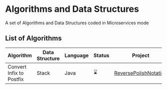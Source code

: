 # Algorithms and Data Structures
A set of Algorithms and Data Structures coded in Microservices mode

## List of Algorithms ##

Algorithm                  | Data Structure | Language      |  Status       | Project
-------------------------- | -------------- | ------------- | ------------- | -------------
Convert Infix to Postfix   | Stack          | Java          |  :hourglass:  | [ReversePolishNotation](https://github.com/kururu-br/algorithms/tree/master/ReversePolishNotation "Reverse Polish Notation")
